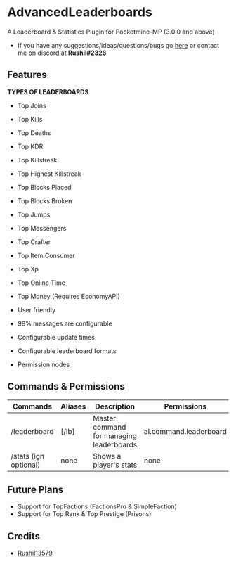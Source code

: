# AdvancedLeaderboards
A Leaderboard & Statistics Plugin for Pocketmine-MP (3.0.0 and above)

- If you have any suggestions/ideas/questions/bugs go [here](https://github.com/Rushil13579/AdvancedLeaderboards/issues) or contact me on discord at **Rushil#2326**

## Features

**TYPES OF LEADERBOARDS**
 - Top Joins
 - Top Kills
 - Top Deaths
 - Top KDR
 - Top Killstreak
 - Top Highest Killstreak
 - Top Blocks Placed
 - Top Blocks Broken
 - Top Jumps
 - Top Messengers
 - Top Crafter
 - Top Item Consumer
 - Top Xp
 - Top Online Time
 - Top Money (Requires EconomyAPI)

- User friendly 
- 99% messages are configurable
- Configurable update times
- Configurable leaderboard formats
- Permission nodes

## Commands & Permissions
Commands | Aliases | Description | Permissions
---------|---------|-------------|------------
/leaderboard | [/lb] | Master command for managing leaderboards | al.command.leaderboard
/stats (ign optional) | none | Shows a player's stats | none

## Future Plans
- Support for TopFactions (FactionsPro & SimpleFaction)
- Support for Top Rank & Top Prestige (Prisons)

## Credits
- [Rushil13579](https://github.com/Rushil13579)
